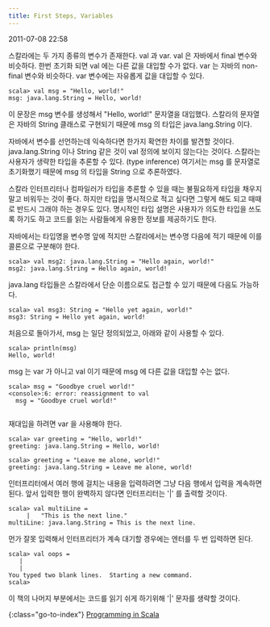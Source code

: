 ```yaml
---
title: First Steps, Variables
---
```


2011-07-08 22:58

스칼라에는 두 가지 종류의 변수가 존재한다. val 과 var.
val 은 자바에서 final 변수와 비슷하다.
한번 초기화 되면 val 에는 다른 값을 대입할 수가 없다.
var 는 자바의 non-final 변수와 비슷하다.
var 변수에는 자유롭게 값을 대입할 수 있다.

    scala> val msg = "Hello, world!"
    msg: java.lang.String = Hello, world!

이 문장은 msg 변수를 생성해서 "Hello, world!" 문자열을 대입했다.
스칼라의 문자열은 자바의 String 클래스로 구현되기 때문에 msg 의 타입은 java.lang.String 이다.

자바에서 변수를 선언하는데 익숙하다면 한가지 확연한 차이를 발견할 것이다.
java.lang.String 이나 String 같은 것이 val 정의에 보이지 않는다는 것이다.
스칼라는 사용자가 생략한 타입을 추론할 수 있다. (type inference)
여기서는 msg 를 문자열로 초기화했기 때문에 msg 의 타입을 String 으로 추론하였다.

스칼라 인터프리터나 컴파일러가 타입을 추론할 수 있을 때는 불필요하게 타입을 채우지 말고 비워두는 것이 좋다.
하지만 타입을 명시적으로 적고 싶다면 그렇게 해도 되고 때때로 반드시 그래야 하는 경우도 있다.
명시적인 타입 설명은 사용자가 의도한 타입을 쓰도록 하기도 하고 코드를 읽는 사람들에게 유용한 정보를 제공하기도 한다.

자바에서는 타입명을 변수명 앞에 적지만 스칼라에서는 변수명 다음에 적기 때문에 이를 콜론으로 구분해야 한다.

    scala> val msg2: java.lang.String = "Hello again, world!"
    msg2: java.lang.String = Hello again, world!

java.lang 타입들은 스칼라에서 단순 이름으로도 접근할 수 있기 때문에 다음도 가능하다.

    scala> val msg3: String = "Hello yet again, world!"
    msg3: String = Hello yet again, world!

처음으로 돌아가서, msg 는 일단 정의되었고, 아래와 같이 사용할 수 있다.

    scala> println(msg)
    Hello, world!

msg 는 var 가 아니고 val 이기 때문에 msg 에 다른 값을 대입할 수는 없다.

    scala> msg = "Goodbye cruel world!"
    <console>:6: error: reassignment to val
      msg = "Goodbye cruel world!"
        ˆ

재대입을 하려면 var 을 사용해야 한다.

    scala> var greeting = "Hello, world!"
    greeting: java.lang.String = Hello, world!

    scala> greeting = "Leave me alone, world!"
    greeting: java.lang.String = Leave me alone, world!

인터프리터에서 여러 행에 걸치는 내용을 입력하려면 그냥 다음 행에서 입력을 계속하면 된다.
앞서 입력한 행이 완벽하지 않다면 인터프리터는 '|' 를 출력할 것이다.

    scala> val multiLine =
         |   "This is the next line."
    multiLine: java.lang.String = This is the next line.

먼가 잘못 입력해서 인터프리터가 계속 대기할 경우에는 엔터를 두 번 입력하면 된다.

    scala> val oops =
       |
       |
    You typed two blank lines.  Starting a new command.
    scala>

이 책의 나머지 부분에서는 코드를 읽기 쉬게 하기위해 '|' 문자를 생략할 것이다.


{:class="go-to-index"}
[Programming in Scala](index)
